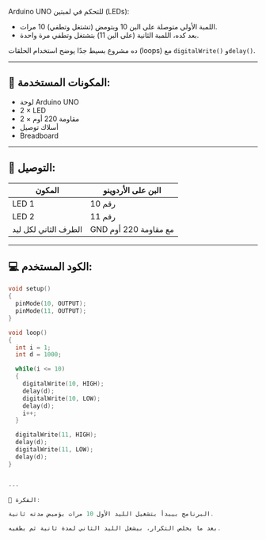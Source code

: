 Arduino UNO للتحكم في لمبتين (LEDs):

- اللمبة الأولى متوصلة على البن 10 وبتومض (تشتغل وتطفي) 10 مرات.
- بعد كده، اللمبة الثانية (على البن 11) بتشتغل وتطفي مرة واحدة.

ده مشروع بسيط جدًا يوضح استخدام الحلقات (loops) مع `digitalWrite()` و`delay()`.

---

## 🔧 المكونات المستخدمة:

- لوحة Arduino UNO
- 2 × LED
- 2 × مقاومة 220 أوم
- أسلاك توصيل
- Breadboard

---

## 🔌 التوصيل:

| المكون        | البن على الأردوينو |
|---------------|--------------------|
| LED 1         | رقم 10             |
| LED 2         | رقم 11             |
| الطرف الثاني لكل ليد | GND مع مقاومة 220 أوم |

---

## 💻 الكود المستخدم:

```cpp
void setup()
{
  pinMode(10, OUTPUT);
  pinMode(11, OUTPUT);
}

void loop()
{
  int i = 1;
  int d = 1000;

  while(i <= 10)
  {
    digitalWrite(10, HIGH);
    delay(d);
    digitalWrite(10, LOW);
    delay(d);
    i++;
  }

  digitalWrite(11, HIGH);
  delay(d);
  digitalWrite(11, LOW);
  delay(d);
}


---

🧪 الفكرة:

البرنامج بيبدأ بتشغيل الليد الأول 10 مرات بوَميض مدته ثانية.

بعد ما يخلص التكرار، بيشغل الليد الثاني لمدة ثانية ثم يطفيه.

